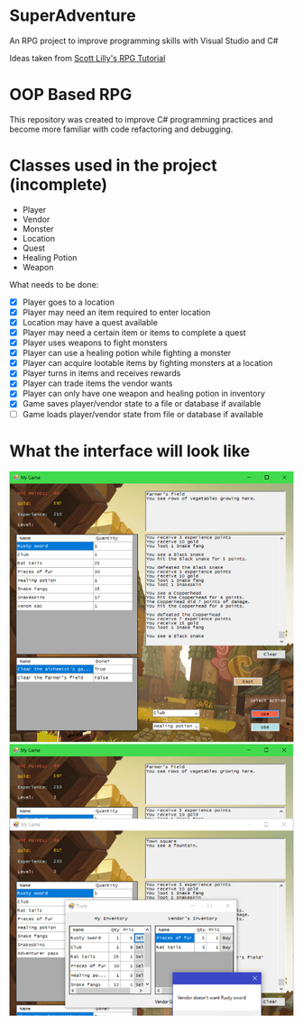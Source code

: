 # SuperAdventure
An RPG project to improve programming skills with Visual Studio and C#

Ideas taken from [Scott Lilly's RPG Tutorial](http://scottlilly.com/learn-c-by-building-a-simple-rpg-index/)

# OOP Based RPG
This repository was created to improve C# programming practices and become more familiar with code refactoring and debugging.

# Classes used in the project (incomplete)
- Player
- Vendor
- Monster
- Location
- Quest
- Healing Potion
- Weapon

What needs to be done:
- [X] Player goes to a location
- [X] Player may need an item required to enter location
- [X] Location may have a quest available
- [X] Player may need a certain item or items to complete a quest
- [X] Player uses weapons to fight monsters
- [X] Player can use a healing potion while fighting a monster
- [X] Player can acquire lootable items by fighting monsters at a location 
- [X] Player turns in items and receives rewards
- [X] Player can trade items the vendor wants
- [X] Player can only have one weapon and healing potion in inventory
- [X] Game saves player/vendor state to a file or database if available
- [ ] Game loads player/vendor state from file or database if available

# What the interface will look like

![SuperAdventure UI](https://github.com/Berzerkula/SuperAdventure/blob/master/SuperAdventureScreenShots/SuperAdventureScreenshot.png)
![SuperAdventure Trade Screen](https://github.com/Berzerkula/SuperAdventure/blob/master/SuperAdventureScreenShots/SuperAdventureTradeScreenshot.png)
